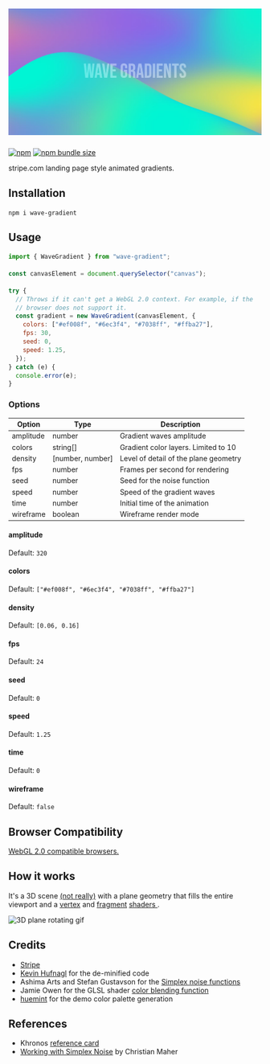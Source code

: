# [![Wave Gradient](art/readme-hero.jpg)](https://wave-gradient.netlify.app/)

[![npm](https://img.shields.io/npm/v/wave-gradient?style=for-the-badge)](https://www.npmjs.com/package/wave-gradient)
[![npm bundle size](https://img.shields.io/bundlephobia/minzip/wave-gradient?style=for-the-badge)](#)

stripe.com landing page style animated gradients.

## Installation

```shell
npm i wave-gradient
```

## Usage

```js
import { WaveGradient } from "wave-gradient";

const canvasElement = document.querySelector("canvas");

try {
  // Throws if it can't get a WebGL 2.0 context. For example, if the
  // browser does not support it.
  const gradient = new WaveGradient(canvasElement, {
    colors: ["#ef008f", "#6ec3f4", "#7038ff", "#ffba27"],
    fps: 30,
    seed: 0,
    speed: 1.25,
  });
} catch (e) {
  console.error(e);
}
```

### Options

| Option    | Type             | Description                           |
| --------- | ---------------- | ------------------------------------- |
| amplitude | number           | Gradient waves amplitude              |
| colors    | string[]         | Gradient color layers. Limited to 10  |
| density   | [number, number] | Level of detail of the plane geometry |
| fps       | number           | Frames per second for rendering       |
| seed      | number           | Seed for the noise function           |
| speed     | number           | Speed of the gradient waves           |
| time      | number           | Initial time of the animation         |
| wireframe | boolean          | Wireframe render mode                 |

#### amplitude

Default: `320`

#### colors

Default: `["#ef008f", "#6ec3f4", "#7038ff", "#ffba27"]`

#### density

Default: `[0.06, 0.16]`

#### fps

Default: `24`

#### seed

Default: `0`

#### speed

Default: `1.25`

#### time

Default: `0`

#### wireframe

Default: `false`

## Browser Compatibility

[WebGL 2.0 compatible browsers.](https://caniuse.com/webgl2)

## How it works

It's a 3D scene [(not
really)](packages/wave-gradient/src/wave-gradient.js#L79) with a plane
geometry that fills the entire viewport and a
[vertex](packages/wave-gradient/src/shaders/.vert) and
[fragment](packages/wave-gradient/src/shaders/.frag) [shaders
](https://developer.mozilla.org/en-US/docs/Games/Techniques/3D_on_the_web/GLSL_Shaders).

![3D plane rotating gif](https://user-images.githubusercontent.com/21214427/160907503-3cdd110c-ff48-4e2f-965c-d2c5bd173051.gif)

## Credits

- [Stripe](https://stripe.com)
- [Kevin
  Hufnagl](https://kevinhufnagl.com/how-to-stripe-website-gradient-effect/)
  for the de-minified code
- Ashima Arts and Stefan Gustavson for the [Simplex noise functions](https://github.com/stegu/webgl-noise)
- Jamie Owen for the GLSL shader [color blending function](https://github.com/jamieowen/glsl-blend)
- [huemint](https://huemint.com) for the demo color palette generation

## References

- Khronos [reference
  card](https://www.khronos.org/files/webgl/webgl-reference-card-1_0.pdf)
- [Working with Simplex
  Noise](https://cmaher.github.io/posts/working-with-simplex-noise) by
  Christian Maher
